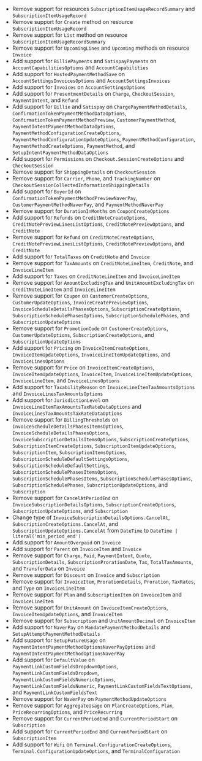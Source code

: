 * Remove support for resources `SubscriptionItemUsageRecordSummary` and `SubscriptionItemUsageRecord`
* Remove support for `Create` method on resource `SubscriptionItemUsageRecord`
* Remove support for `List` method on resource `SubscriptionItemUsageRecordSummary`
* Remove support for `UpcomingLines` and `Upcoming` methods on resource `Invoice`
* Add support for `BilliePayments` and `SatispayPayments` on `AccountCapabilitiesOptions` and `AccountCapabilities`
* Add support for `HostedPaymentMethodSave` on `AccountSettingsInvoicesOptions` and `AccountSettingsInvoices`
* Add support for `Invoices` on `AccountSettingsOptions`
* Add support for `PresentmentDetails` on `Charge`, `CheckoutSession`, `PaymentIntent`, and `Refund`
* Add support for `Billie` and `Satispay` on `ChargePaymentMethodDetails`, `ConfirmationTokenPaymentMethodDataOptions`, `ConfirmationTokenPaymentMethodPreview`, `CustomerPaymentMethod`, `PaymentIntentPaymentMethodDataOptions`, `PaymentMethodConfigurationCreateOptions`, `PaymentMethodConfigurationUpdateOptions`, `PaymentMethodConfiguration`, `PaymentMethodCreateOptions`, `PaymentMethod`, and `SetupIntentPaymentMethodDataOptions`
* Add support for `Permissions` on `Checkout.SessionCreateOptions` and `CheckoutSession`
* Remove support for `ShippingDetails` on `CheckoutSession`
* Remove support for `Carrier`, `Phone`, and `TrackingNumber` on `CheckoutSessionCollectedInformationShippingDetails`
* Add support for `BuyerId` on `ConfirmationTokenPaymentMethodPreviewNaverPay`, `CustomerPaymentMethodNaverPay`, and `PaymentMethodNaverPay`
* Remove support for `DurationInMonths` on `CouponCreateOptions`
* Add support for `Refunds` on `CreditNoteCreateOptions`, `CreditNotePreviewLinesListOptions`, `CreditNotePreviewOptions`, and `CreditNote`
* Remove support for `Refund` on `CreditNoteCreateOptions`, `CreditNotePreviewLinesListOptions`, `CreditNotePreviewOptions`, and `CreditNote`
* Add support for `TotalTaxes` on `CreditNote` and `Invoice`
* Remove support for `TaxAmounts` on `CreditNoteLineItem`, `CreditNote`, and `InvoiceLineItem`
* Add support for `Taxes` on `CreditNoteLineItem` and `InvoiceLineItem`
* Remove support for `AmountExcludingTax` and `UnitAmountExcludingTax` on `CreditNoteLineItem` and `InvoiceLineItem`
* Remove support for `Coupon` on `CustomerCreateOptions`, `CustomerUpdateOptions`, `InvoiceCreatePreviewOptions`, `InvoiceScheduleDetailsPhasesOptions`, `SubscriptionCreateOptions`, `SubscriptionSchedulePhasesOptions`, `SubscriptionSchedulePhases`, and `SubscriptionUpdateOptions`
* Remove support for `PromotionCode` on `CustomerCreateOptions`, `CustomerUpdateOptions`, `SubscriptionCreateOptions`, and `SubscriptionUpdateOptions`
* Add support for `Pricing` on `InvoiceItemCreateOptions`, `InvoiceItemUpdateOptions`, `InvoiceLineItemUpdateOptions`, and `InvoiceLinesOptions`
* Remove support for `Price` on `InvoiceItemCreateOptions`, `InvoiceItemUpdateOptions`, `InvoiceItem`, `InvoiceLineItemUpdateOptions`, `InvoiceLineItem`, and `InvoiceLinesOptions`
* Add support for `TaxabilityReason` on `InvoiceLineItemTaxAmountsOptions` and `InvoiceLinesTaxAmountsOptions`
* Add support for `JurisdictionLevel` on `InvoiceLineItemTaxAmountsTaxRateDataOptions` and `InvoiceLinesTaxAmountsTaxRateDataOptions`
* Remove support for `BillingThresholds` on `InvoiceScheduleDetailsPhasesItemsOptions`, `InvoiceScheduleDetailsPhasesOptions`, `InvoiceSubscriptionDetailsItemsOptions`, `SubscriptionCreateOptions`, `SubscriptionItemCreateOptions`, `SubscriptionItemUpdateOptions`, `SubscriptionItem`, `SubscriptionItemsOptions`, `SubscriptionScheduleDefaultSettingsOptions`, `SubscriptionScheduleDefaultSettings`, `SubscriptionSchedulePhasesItemsOptions`, `SubscriptionSchedulePhasesItems`, `SubscriptionSchedulePhasesOptions`, `SubscriptionSchedulePhases`, `SubscriptionUpdateOptions`, and `Subscription`
* Remove support for `CancelAtPeriodEnd` on `InvoiceSubscriptionDetailsOptions`, `SubscriptionCreateOptions`, `SubscriptionUpdateOptions`, and `Subscription`
* Change type of `InvoiceSubscriptionDetailsOptions.CancelAt`, `SubscriptionCreateOptions.CancelAt`, and `SubscriptionUpdateOptions.CancelAt` from `DateTime` to `DateTime | literal('min_period_end')`
* Add support for `AmountOverpaid` on `Invoice`
* Add support for `Parent` on `InvoiceItem` and `Invoice`
* Remove support for `Charge`, `Paid`, `PaymentIntent`, `Quote`, `SubscriptionDetails`, `SubscriptionProrationDate`, `Tax`, `TotalTaxAmounts`, and `TransferData` on `Invoice`
* Remove support for `Discount` on `Invoice` and `Subscription`
* Remove support for `InvoiceItem`, `ProrationDetails`, `Proration`, `TaxRates`, and `Type` on `InvoiceLineItem`
* Remove support for `Plan` and `SubscriptionItem` on `InvoiceItem` and `InvoiceLineItem`
* Remove support for `UnitAmount` on `InvoiceItemCreateOptions`, `InvoiceItemUpdateOptions`, and `InvoiceItem`
* Remove support for `Subscription` and `UnitAmountDecimal` on `InvoiceItem`
* Add support for `NaverPay` on `MandatePaymentMethodDetails` and `SetupAttemptPaymentMethodDetails`
* Add support for `SetupFutureUsage` on `PaymentIntentPaymentMethodOptionsNaverPayOptions` and `PaymentIntentPaymentMethodOptionsNaverPay`
* Add support for `DefaultValue` on `PaymentLinkCustomFieldsDropdownOptions`, `PaymentLinkCustomFieldsDropdown`, `PaymentLinkCustomFieldsNumericOptions`, `PaymentLinkCustomFieldsNumeric`, `PaymentLinkCustomFieldsTextOptions`, and `PaymentLinkCustomFieldsText`
* Remove support for `NaverPay` on `PaymentMethodUpdateOptions`
* Remove support for `AggregateUsage` on `PlanCreateOptions`, `Plan`, `PriceRecurringOptions`, and `PriceRecurring`
* Remove support for `CurrentPeriodEnd` and `CurrentPeriodStart` on `Subscription`
* Add support for `CurrentPeriodEnd` and `CurrentPeriodStart` on `SubscriptionItem`
* Add support for `Wifi` on `Terminal.ConfigurationCreateOptions`, `Terminal.ConfigurationUpdateOptions`, and `TerminalConfiguration`
